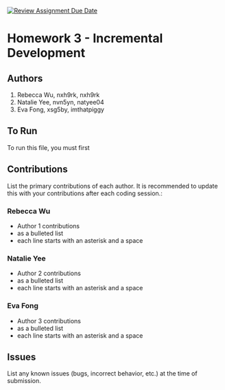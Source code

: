 [![Review Assignment Due Date](https://classroom.github.com/assets/deadline-readme-button-24ddc0f5d75046c5622901739e7c5dd533143b0c8e959d652212380cedb1ea36.svg)](https://classroom.github.com/a/ma-cxrlC)

# Homework 3 - Incremental Development 

## Authors
1) Rebecca Wu, nxh9rk, nxh9rk 
2) Natalie Yee, nvn5yn, natyee04
3) Eva Fong, xsg5by, imthatpiggy

## To Run

To run this file, you must first 

## Contributions

List the primary contributions of each author. It is recommended to update this with your contributions after each coding session.:

### Rebecca Wu

* Author 1 contributions
* as a bulleted list
* each line starts with an asterisk and a space

### Natalie Yee

* Author 2 contributions
* as a bulleted list
* each line starts with an asterisk and a space

### Eva Fong

* Author 3 contributions
* as a bulleted list
* each line starts with an asterisk and a space

## Issues

List any known issues (bugs, incorrect behavior, etc.) at the time of submission.
